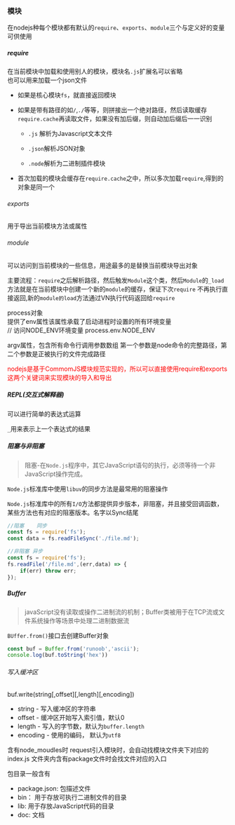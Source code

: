 ### 模块
在nodejs种每个模块都有默认的`require`、`exports`、`module`三个与定义好的变量可供使用

##### require  
在当前模块中加载和使用别人的模块，模块名`.js`扩展名可以省略  
也可以用来加载一个json文件 

+ 如果是核心模块`fs`，就直接返回模块

+ 如果是带有路径的如`/`,`./`等等，则拼接出一个绝对路径，然后读取缓存`require.cache`再读取文件，如果没有加后缀，则自动加后缀后一一识别

  + `.js` 解析为Javascript文本文件

  + `.json`解析JSON对象

  + `.node`解析为二进制插件模块

    

+ 首次加载的模块会缓存在`require.cache`之中，所以多次加载`require`,得到的对象是同一个



###### exports  
用于导出当前模块方法或属性

###### module
可以访问到当前模块的一些信息，用途最多的是替换当前模块导出对象

主要流程：`require`之后解析路径，然后触发`Module`这个类，然后`Module`的`_load`方法就是在当前模块中创建一个新的`module`的缓存，保证下次`require` 不再执行直接返回,新的`module的load`方法通过VN执行代码返回给`require`

process对象  
提供了env属性该属性承载了启动进程时设置的所有环境变量  
// 访问NODE_ENV环境变量
process.env.NODE_ENV

argv属性，包含所有命令行调用参数数组
第一个参数是node命令的完整路径，第二个参数是正被执行的文件完成路径



<font color=red>nodejs是基于CommomJS模块规范实现的，所以可以直接使用require和exports这两个关键词来实现模块的导入和导出</font>



##### REPL(交互式解释器)

可以进行简单的表达式运算

`_`用来表示上一个表达式的结果 



##### 阻塞与非阻塞

> 阻塞-在`Node.js`程序中，其它JavaScript语句的执行，必须等待一个非JavaScript操作完成。

`Node.js`标准库中使用`libuv`的同步方法是最常用的阻塞操作

`Node.js`标准库中的所有`I/O`方法都提供异步版本，非阻塞，并且接受回调函数，某些方法也有对应的阻塞版本。名字以Sync结尾

```javascript
//阻塞	同步
const fs = require('fs');
const data = fs.readFileSync('./file.md');
```

```javascript
//非阻塞 异步
const fs = require('fs');
fs.readFile('/file.md',(err,data) => {
    if(err) throw err;
});
```

##### Buffer
> javaScript没有读取或操作二进制流的机制；Buffer类被用于在TCP流或文件系统操作等场景中处理二进制数据流  


`BUffer.from()`接口去创建Buffer对象

```javascript
const buf = Buffer.from('runoob','ascii');
console.log(buf.toString('hex'))
```

###### 写入缓冲区

buf.write(string[,offset][,length][,encoding])

+ string - 写入缓冲区的字符串
+ offset - 缓冲区开始写入索引值，默认0
+ length - 写入的字节数，默认为`buffer.length`
+ encoding - 使用的编码， 默认为`utf8`


含有node_moudles时 request引入模块时，会自动找模块文件夹下对应的 index.js
文件夹内含有package文件时会找文件对应的入口


包目录一般含有
+ package.json: 包描述文件
+ bin： 用于存放可执行二进制文件的目录
+ lib: 用于存放JavaScript代码的目录
+ doc: 文档
